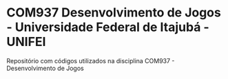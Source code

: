 # COM937 Desenvolvimento de Jogos - Universidade Federal de Itajubá - UNIFEI
Repositório com códigos utilizados na disciplina COM937 - Desenvolvimento de Jogos
